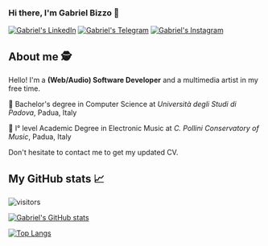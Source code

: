 ### Hi there, I'm Gabriel Bizzo 👋

<!--
**killbizz/killbizz** is a ✨ _special_ ✨ repository because its `README.md` (this file) appears on your GitHub profile.

Here are some ideas to get you started:

- 🔭 I’m currently working on ...
- 🌱 I’m currently learning ...
- 👯 I’m looking to collaborate on ...
- 🤔 I’m looking for help with ...
- 💬 Ask me about ...
- 📫 How to reach me: ...
- 😄 Pronouns: ...
- ⚡ Fun fact: ...
-->

[![Gabriel's LinkedIn](https://img.shields.io/badge/LinkedIn-0077B5?style=for-the-badge&logo=linkedin&logoColor=white)](https://www.linkedin.com/in/gabriel-bizzo-6b332b231)
[![Gabriel's Telegram](https://img.shields.io/badge/Telegram-2CA5E0?style=for-the-badge&logo=telegram&logoColor=white)](https://t.me/killbizz)
[![Gabriel's Instagram](https://img.shields.io/badge/Instagram-E4405F?style=for-the-badge&logo=instagram&logoColor=white)](https://www.instagram.com/kill.bizz)

## About me 🕵️
Hello! I'm a **(Web/Audio) Software Developer** and a multimedia artist in my free time.

📌 Bachelor's degree in Computer Science at *Università degli Studi di Padova*, Padua, Italy

📌 I° level Academic Degree in Electronic Music at *C. Pollini Conservatory of Music*, Padua, Italy

Don't hesitate to contact me to get my updated CV.

## My GitHub stats 📈 
![visitors](https://shields-io-visitor-counter.herokuapp.com/badge?page=killbizz&label=Visitors&labelColor=000000&logo=GitHub&logoColor=FFFFFF&color=1D70B8&style=for-the-badge)

[![Gabriel's GitHub stats](https://github-readme-stats.vercel.app/api?username=killbizz&count_private=true&show_icons=true&theme=gotham)](https://github.com/anuraghazra/github-readme-stats)

[![Top Langs](https://github-readme-stats.vercel.app/api/top-langs/?username=killbizz&theme=gotham)](https://github.com/anuraghazra/github-readme-stats)
